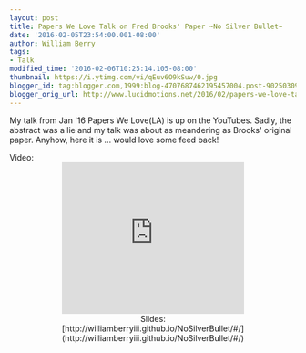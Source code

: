 ```yaml
---
layout: post
title: Papers We Love Talk on Fred Brooks' Paper ~No Silver Bullet~
date: '2016-02-05T23:54:00.001-08:00'
author: William Berry
tags:
- Talk
modified_time: '2016-02-06T10:25:14.105-08:00'
thumbnail: https://i.ytimg.com/vi/qEuv6O9kSuw/0.jpg
blogger_id: tag:blogger.com,1999:blog-4707687462195457004.post-9025030965134232123
blogger_orig_url: http://www.lucidmotions.net/2016/02/papers-we-love-talk-on-fred-brooks.html
---
```


My talk from Jan '16 Papers We Love(LA) is up on the YouTubes.  Sadly, the 
abstract was a lie and my talk was about as meandering as Brooks' original 
paper.  Anyhow, here it is ... would love some feed back! 
<div> 
<div>Video:<div> 
<div><div class="separator" style="clear: both; text-align: center;"><iframe 
allowfullscreen="" class="YOUTUBE-iframe-video" 
data-thumbnail-src="https://i.ytimg.com/vi/qEuv6O9kSuw/0.jpg" frameborder="0" 
height="266" 
src="https://www.youtube.com/embed/qEuv6O9kSuw?feature=player_embedded" 
width="320"></iframe><div> 
<div>Slides:<div> 

<div>[http://williamberryiii.github.io/NoSilverBullet/#/](http://williamberryiii.github.io/NoSilverBullet/#/) 